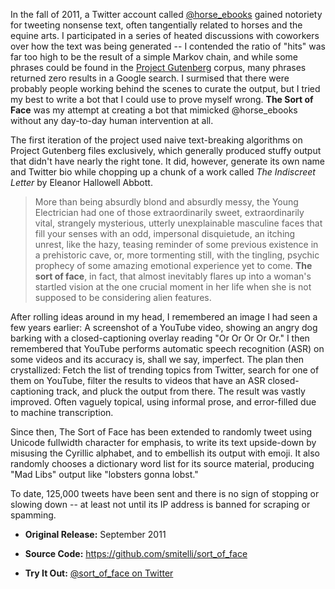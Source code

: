 In the fall of 2011, a Twitter account called [@horse_ebooks](https://twitter.com/horse_ebooks) gained notoriety for tweeting nonsense text, often tangentially related to horses and the equine arts. I participated in a series of heated discussions with coworkers over how the text was being generated -- I contended the ratio of "hits" was far too high to be the result of a simple Markov chain, and while some phrases could be found in the [Project Gutenberg](https://www.gutenberg.org/) corpus, many phrases returned zero results in a Google search. I surmised that there were probably people working behind the scenes to curate the output, but I tried my best to write a bot that I could use to prove myself wrong. **The Sort of Face** was my attempt at creating a bot that mimicked @horse_ebooks without any day-to-day human intervention at all.

The first iteration of the project used naive text-breaking algorithms on Project Gutenberg files exclusively, which generally produced stuffy output that didn't have nearly the right tone. It did, however, generate its own name and Twitter bio while chopping up a chunk of a work called _The Indiscreet Letter_ by Eleanor Hallowell Abbott.

> More than being absurdly blond and absurdly messy, the Young Electrician had one of those extraordinarily sweet, extraordinarily vital, strangely mysterious, utterly unexplainable masculine faces that fill your senses with an odd, impersonal disquietude, an itching unrest, like the hazy, teasing reminder of some previous existence in a prehistoric cave, or, more tormenting still, with the tingling, psychic prophecy of some amazing emotional experience yet to come. **The sort of face**, in fact, that almost inevitably flares up into a woman's startled vision at the one crucial moment in her life when she is not supposed to be considering alien features.

After rolling ideas around in my head, I remembered an image I had seen a few years earlier: A screenshot of a YouTube video, showing an angry dog barking with a closed-captioning overlay reading "Or Or Or Or Or." I then remembered that YouTube performs automatic speech recognition (ASR) on some videos and its accuracy is, shall we say, imperfect. The plan then crystallized: Fetch the list of trending topics from Twitter, search for one of them on YouTube, filter the results to videos that have an ASR closed-captioning track, and pluck the output from there. The result was vastly improved. Often vaguely topical, using informal prose, and error-filled due to machine transcription.

Since then, The Sort of Face has been extended to randomly tweet using Unicode fullwidth character for emphasis, to write its text upside-down by misusing the Cyrillic alphabet, and to embellish its output with emoji. It also randomly chooses a dictionary word list for its source material, producing "Mad Libs" output like "lobsters gonna lobst."

To date, 125,000 tweets have been sent and there is no sign of stopping or slowing down -- at least not until its IP address is banned for scraping or spamming.

* **Original Release:** September 2011

* **Source Code:** <https://github.com/smitelli/sort_of_face>

* **Try It Out:** [@sort\_of\_face on Twitter](https://twitter.com/sort_of_face)

